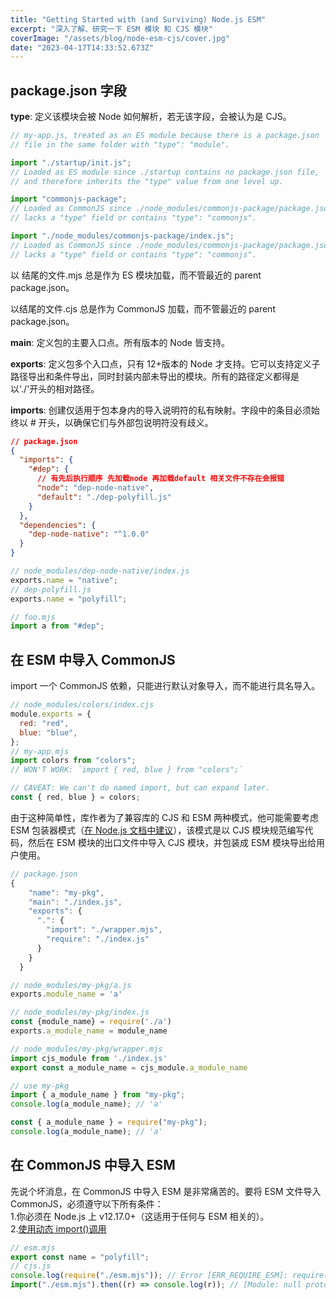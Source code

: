 ```yaml
---
title: "Getting Started with (and Surviving) Node.js ESM"
excerpt: "深入了解、研究一下 ESM 模块 和 CJS 模块"
coverImage: "/assets/blog/node-esm-cjs/cover.jpg"
date: "2023-04-17T14:33:52.673Z"
---
```


## package.json 字段

**type**: 定义该模块会被 Node 如何解析，若无该字段，会被认为是 CJS。

```js
// my-app.js, treated as an ES module because there is a package.json
// file in the same folder with "type": "module".

import "./startup/init.js";
// Loaded as ES module since ./startup contains no package.json file,
// and therefore inherits the "type" value from one level up.

import "commonjs-package";
// Loaded as CommonJS since ./node_modules/commonjs-package/package.json
// lacks a "type" field or contains "type": "commonjs".

import "./node_modules/commonjs-package/index.js";
// Loaded as CommonJS since ./node_modules/commonjs-package/package.json
// lacks a "type" field or contains "type": "commonjs".
```

以 结尾的文件.mjs 总是作为 ES 模块加载，而不管最近的 parent package.json。

以结尾的文件.cjs 总是作为 CommonJS 加载，而不管最近的 parent package.json。

**main**: 定义包的主要入口点。所有版本的 Node 皆支持。

**exports**: 定义包多个入口点，只有 12+版本的 Node 才支持。它可以支持定义子路径导出和条件导出，同时封装内部未导出的模块。所有的路径定义都得是以'./'开头的相对路径。

**imports**: 创建仅适用于包本身内的导入说明符的私有映射。字段中的条目必须始终以 # 开头，以确保它们与外部包说明符没有歧义。

```json
// package.json
{
  "imports": {
    "#dep": {
      // 有先后执行顺序 先加载node 再加载default 相关文件不存在会报错
      "node": "dep-node-native",
      "default": "./dep-polyfill.js"
    }
  },
  "dependencies": {
    "dep-node-native": "^1.0.0"
  }
}
```

```js
// node_modules/dep-node-native/index.js
exports.name = "native";
// dep-polyfill.js
exports.name = "polyfill";

// foo.mjs
import a from "#dep";
```

## 在 ESM 中导入 CommonJS

import 一个 CommonJS 依赖，只能进行默认对象导入，而不能进行具名导入。

```js
// node_modules/colors/index.cjs
module.exports = {
  red: "red",
  blue: "blue",
};
// my-app.mjs
import colors from "colors";
// WON'T WORK: `import { red, blue } from "colors";`

// CAVEAT: We can't do named import, but can expand later.
const { red, blue } = colors;
```

由于这种简单性，库作者为了兼容库的 CJS 和 ESM 两种模式，他可能需要考虑 ESM 包装器模式（[在 Node.js 文档中建议](https://nodejs.org/api/packages.html#approach-1-use-an-es-module-wrapper)），该模式是以 CJS 模块规范编写代码，然后在 ESM 模块的出口文件中导入 CJS 模块，并包装成 ESM 模块导出给用户使用。

```js
// package.json
{
    "name": "my-pkg",
    "main": "./index.js",
    "exports": {
      ".": {
        "import": "./wrapper.mjs",
        "require": "./index.js"
      }
    }
  }

// node_modules/my-pkg/a.js
exports.module_name = 'a'

// node_modules/my-pkg/index.js
const {module_name} = require('./a')
exports.a_module_name = module_name

// node_modules/my-pkg/wrapper.mjs
import cjs_module from './index.js'
export const a_module_name = cjs_module.a_module_name

// use my-pkg
import { a_module_name } from "my-pkg";
console.log(a_module_name); // 'a'

const { a_module_name } = require("my-pkg");
console.log(a_module_name); // 'a'
```

## 在 CommonJS 中导入 ESM

先说个坏消息，在 CommonJS 中导入 ESM 是非常痛苦的。要将 ESM 文件导入 CommonJS，必须遵守以下所有条件：\
1.你必须在 Node.js 上 v12.17.0+（这适用于任何与 ESM 相关的）。\
2.[使用动态 import()调用](https://nodejs.org/api/esm.html#import-expressions)

```js
// esm.mjs
export const name = "polyfill";
// cjs.js
console.log(require("./esm.mjs")); // Error [ERR_REQUIRE_ESM]: require() of ES Module
import("./esm.mjs").then((r) => console.log(r)); // [Module: null prototype] { name: 'polyfill' }
```
